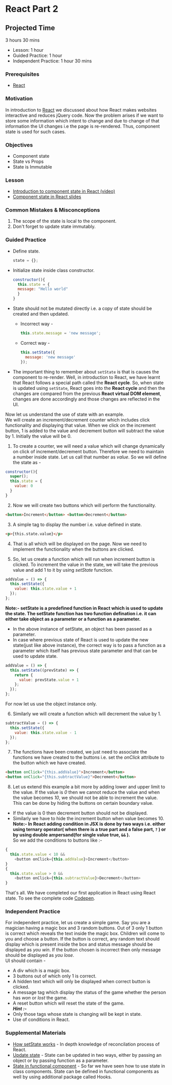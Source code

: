 # React Part 2

## Projected Time

3 hours 30 mins

- Lesson: 1 hour
- Guided Practice: 1 hour
- Independent Practice: 1 hour 30 mins

### Prerequisites

- [React](react.md)

### Motivation

In introduction to [React](/react.md) we discussed about how React makes websites interactive and reduces jQuery code. Now the problem arises if we want to store some information which intent to change and due to change of that information the UI changes i.e the page is re-rendered. Thus, component state is used for such cases.

### Objectives

- Component state
- State vs Props
- State is Immutable

### Lesson

- [Introduction to component state in React (video)](https://www.youtube.com/watch?v=e5n9j9n83OM)
- [Component state in React slides](https://docs.google.com/presentation/d/1Trj_7vWYe79_mDboDxN9rdT94yjY5Dt55xtU1k3dUsw/edit?usp=sharing)

### Common Mistakes & Misconceptions

1. The scope of the state is local to the component.
2. Don't forget to update state immutably.

### Guided Practice

- Define state.
  ```javascript
  state = {};
  ```
- Initialize state inside class constructor.

  ```javascript
  constructor(){
    this.state = {
    message: "Hello world"
    }
  }
  ```

- State should not be mutated directly i.e. a copy of state should be created and then updated.
  - Incorrect way -
    ```javascript
    this.state.message = 'new message';
    ```
  - Correct way -
    ```javascript
    this.setState({
      message: 'new message'
    });
    ```
- The important thing to remember about `setState` is that is causes the component to re-render. Well, in introduction to React, we have learnt that React follows a special path called the **React cycle**. So, when state is updated using `setState`, React goes into the **React cycle** and then the changes are compared from the previous **React virtual DOM element**, changes are done accordingly and those changes are reflected in the UI.

Now let us understand the use of state with an example.  
We will create an increment/decrement counter which includes click functionality and displaying that value. When we click on the increment button, 1 is added to the value and decrement button will subtract the value by 1. Initially the value will be 0.

1. To create a counter, we will need a value which will change dynamically on click of increment/decrement button. Therefore we need to maintain a number inside state. Let us call that number as _value_. So we will define the state as -

```javascript
constructor(){
  super();
  this.state = {
    value: 0
  }
}
```

2. Now we will create two buttons which will perform the functionality.

```html
<button>Increment</button> <button>Decrement</button>
```

3. A simple tag to display the number i.e. value defined in state.

```html
<p>{this.state.value}</p>
```

4. That is all which will be displayed on the page. Now we need to implement the functionality when the buttons are clicked.

5. So, let us create a function which will run when increment button is clicked. To increment the value in the state, we will take the previous value and add 1 to it by using _setState_ function.

```javascript
addValue = () => {
  this.setState({
    value: this.state.value + 1
  });
};
```

**Note:- setState is a predefined function in React which is used to update the state. The setState function has two function defination i.e. it can either take object as a parameter or a function as a parameter.**

- In the above instance of setState, an object has been passed as a parameter.
- In case where previous state of React is used to update the new state(just like above instance), the correct way is to pass a function as a parameter which itself has previous state parameter and that can be used to update state.

```javascript
addValue = () => {
  this.setState((prevState) => {
    return {
      value: prevState.value + 1
    };
  });
};
```

For now let us use the object instance only.

6. Similarly we will create a function which will decrement the value by 1.

```javascript
subtractValue = () => {
  this.setState({
    value: this.state.value - 1
  });
};
```

7. The functions have been created, we just need to associate the functions we have created to the buttons i.e. set the *onClick* attribute to the button which we have created.

```html
<button onClick="{this.addValue}">Increment</button>
<button onClick="{this.subtractValue}">Decrement</button>
```

8. Let us extend this example a bit more by adding lower and upper limit to the value. If the value is _0_ then we cannot reduce the value and when the value becomes _10_, we should not be able to increment the value.  
   This can be done by hiding the buttons on certain boundary value.

- If the value is 0 then decrement button should not be displayed.
- Similarly we have to hide the increment button when value becomes 10.  
  **Note:- In React adding condition in JSX is done by two ways i.e. either using ternary operator( when there is a true part and a false part, `?` ) or by using double ampersand(for single value true, `&&` ).**  
  So we add the conditions to buttons like :-

```javascript
{
  this.state.value < 10 && 
	<button onClick={this.addValue}>Increment</button>
}
{
  this.state.value > 0 &&
    <button onClick={this.subtractValue}>Decrement</button>
}
```

That's all. We have completed our first application in React using React state. To see the complete code [Codepen](https://codepen.io/ashish24_nagpal/pen/jObzXzM).

### Independent Practice

For independent practice, let us create a simple game. Say you are a magician having a magic box and 3 random buttons. Out of 3 only 1 button is correct which reveals the text inside the magic box. Children will come to you and choose a button. If the button is correct, any random text should display which is present inside the box and status message should be displayed as _you win_. If the button chosen is incorrect then only message should be displayed as _you lose_.  
UI should contain -

- A div which is a magic box.
- 3 buttons out of which only 1 is correct.
- A hidden text which will only be displayed when correct button is clicked.
- A message tag which display the status of the game whether the person has _won_ or _lost_ the game.
- A reset button which will reset the state of the game.  
  **_Hint :-_**
- Only those tags whose state is changing will be kept in state.
- Use of conditions in React.

### Supplemental Materials

- [How setState works](https://css-tricks.com/understanding-react-setstate/) - In depth knowledge of reconcilation process of React.
- [Update state](https://medium.com/@baphemot/understanding-reactjs-setstate-a4640451865b) - State can be updated in two ways, either by passing an object or by passing function as a parameter.
- [State in functional component](https://reactjs.org/docs/hooks-state.html) - So far we have seen how to use state in class components. State can be defined in functional components as well by using additional package called Hooks.
